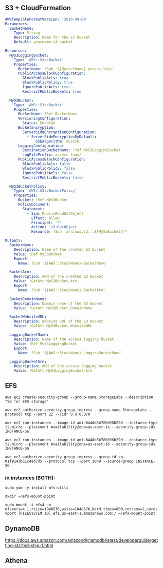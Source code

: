 ## S3 + CloudFormation
```yaml
AWSTemplateFormatVersion: '2010-09-09'
Parameters:
  BucketName:
    Type: String
    Description: Name for the S3 bucket
    Default: yourname-s3-bucket

Resources:
  MyS3LoggingBucket:
    Type: 'AWS::S3::Bucket'
    Properties:
      BucketName: !Sub '${BucketName}-access-logs'
      PublicAccessBlockConfiguration:
        BlockPublicAcls: true
        BlockPublicPolicy: true
        IgnorePublicAcls: true
        RestrictPublicBuckets: true

  MyS3Bucket:
    Type: 'AWS::S3::Bucket'
    Properties:
      BucketName: !Ref BucketName
      VersioningConfiguration:
        Status: Enabled
      BucketEncryption:
        ServerSideEncryptionConfiguration:
          - ServerSideEncryptionByDefault:
              SSEAlgorithm: AES256
      LoggingConfiguration:
        DestinationBucketName: !Ref MyS3LoggingBucket
        LogFilePrefix: access-logs/
      PublicAccessBlockConfiguration:
        BlockPublicAcls: false
        BlockPublicPolicy: false
        IgnorePublicAcls: false
        RestrictPublicBuckets: false

  MyS3BucketPolicy:
    Type: 'AWS::S3::BucketPolicy'
    Properties:
      Bucket: !Ref MyS3Bucket
      PolicyDocument:
        Statement:
          - Sid: PublicReadGetObject
            Effect: Allow
            Principal: '*'
            Action: 's3:GetObject'
            Resource: !Sub 'arn:aws:s3:::${MyS3Bucket}/*'

Outputs:
  BucketName:
    Description: Name of the created S3 bucket
    Value: !Ref MyS3Bucket
    Export:
      Name: !Sub '${AWS::StackName}-BucketName'

  BucketArn:
    Description: ARN of the created S3 bucket
    Value: !GetAtt MyS3Bucket.Arn
    Export:
      Name: !Sub '${AWS::StackName}-BucketArn'

  BucketDomainName:
    Description: Domain name of the S3 bucket
    Value: !GetAtt MyS3Bucket.DomainName

  BucketWebsiteURL:
    Description: Website URL of the S3 bucket
    Value: !GetAtt MyS3Bucket.WebsiteURL

  LoggingBucketName:
    Description: Name of the access logging bucket
    Value: !Ref MyS3LoggingBucket
    Export:
      Name: !Sub '${AWS::StackName}-LoggingBucketName'

  LoggingBucketArn:
    Description: ARN of the access logging bucket
    Value: !GetAtt MyS3LoggingBucket.Arn
```
## EFS
`aws ec2 create-security-group --group-name StorageLabs --description "SG for EFS storage"`

`aws ec2 authorize-security-group-ingress --group-name StorageLabs --protocol tcp --port 22 --cidr 0.0.0.0/0`

`aws ec2 run-instances --image-id ami-0440d3b780d96b29d --instance-type t2.micro --placement AvailabilityZone=us-east-1a --security-group-ids INSTANCE-SG`

`aws ec2 run-instances --image-id ami-0440d3b780d96b29d --instance-type t2.micro --placement AvailabilityZone=us-east-1b --security-group-ids INSTANCE-SG`

`aws ec2 authorize-security-group-ingress --group-id sg-01f9143b61c4ed7d5 --protocol tcp --port 2049 --source-group INSTANCE-SG`

### in instances (BOTH):

`sudo yum -y install nfs-utils`

`mkdir ~/efs-mount-point`

`sudo mount -t nfs4 -o nfsvers=4.1,rsize=1048576,wsize=1048576,hard,timeo=600,retrans=2,noresvport [FILESYSTEM ID].efs.us-east-1.amazonaws.com:/ ~/efs-mount-point`

## DynamoDB
https://docs.aws.amazon.com/amazondynamodb/latest/developerguide/getting-started-step-1.html

## Athena
